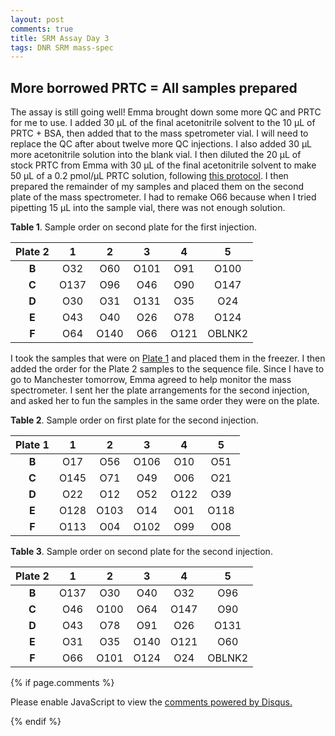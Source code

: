 ```yaml
---
layout: post
comments: true
title: SRM Assay Day 3
tags: DNR SRM mass-spec
---
```


## More borrowed PRTC = All samples prepared

The assay is still going well! Emma brought down some more QC and PRTC for me to use. I added 30 µL of the final acetonitrile solvent to the 10 µL of PRTC + BSA, then added that to the mass spetrometer vial. I will need to replace the QC after about twelve more QC injections. I also added 30 µL more acetonitrile solution into the blank vial. I then diluted the 20 µL of stock PRTC from Emma with 30 µL of the final acetonitrile solvent to make 50 µL of a 0.2 pmol/µL PRTC solution, following [this protocol](https://yaaminiv.github.io/PRTC-preparation/). I then prepared the remainder of my samples and placed them on the second plate of the mass spectrometer. I had to remake O66 because when I tried pipetting 15 µL into the sample vial, there was not enough solution.

**Table 1**. Sample order on second plate for the first injection.

| **Plate 2** | **1** | **2** | **3** | **4** |  **5** |
|:-----------:|:-----:|:-----:|:-----:|:-----:|:------:|
|    **B**    |  O32  |  O60  |  O101 |  O91  |  O100  |
|    **C**    |  O137 |  O96  |  O46  |  O90  |  O147  |
|    **D**    |  O30  |  O31  |  O131 |  O35  |   O24  |
|    **E**    |  O43  |  O40  |  O26  |  O78  |  O124  |
|    **F**    |  O64  |  O140 |  O66  |  O121 | OBLNK2 |

I took the samples that were on [Plate 1](https://yaaminiv.github.io/SRM-Assay-Day1/) and placed them in the freezer. I then added the order for the Plate 2 samples to the sequence file. Since I have to go to Manchester tomorrow, Emma agreed to help monitor the mass spectrometer. I sent her the plate arrangements for the second injection, and asked her to fun the samples in the same order they were on the plate.

**Table 2**. Sample order on first plate for the second injection.

| **Plate 1** | **1** | **2** | **3** | **4** | **5** |
|:-----------:|:-----:|:-----:|:-----:|:-----:|:-----:|
|    **B**    |  O17  |  O56  |  O106 |  O10  |  O51  |
|    **C**    |  O145 |  O71  |  O49  |  O06  |  O21  |
|    **D**    |  O22  |  O12  |  O52  |  O122 |  O39  |
|    **E**    |  O128 |  O103 |  O14  |  O01  |  O118 |
|    **F**    |  O113 |  O04  |  O102 |  O99  |  O08  |

**Table 3**. Sample order on second plate for the second injection.

| **Plate 2** | **1** | **2** | **3** | **4** |  **5** |
|:-----------:|:-----:|:-----:|:-----:|:-----:|:------:|
|    **B**    |  O137 |  O30  |  O40  |  O32  |   O96  |
|    **C**    |  O46  |  O100 |  O64  |  O147 |   O90  |
|    **D**    |  O43  |  O78  |  O91  |  O26  |  O131  |
|    **E**    |  O31  |  O35  |  O140 |  O121 |   O60  |
|    **F**    |  O66  |  O101 |  O124 |  O24  | OBLNK2 |

{% if page.comments %}

<div id="disqus_thread"></div>
<script>

/**
*  RECOMMENDED CONFIGURATION VARIABLES: EDIT AND UNCOMMENT THE SECTION BELOW TO INSERT DYNAMIC VALUES FROM YOUR PLATFORM OR CMS.
*  LEARN WHY DEFINING THESE VARIABLES IS IMPORTANT: https://disqus.com/admin/universalcode/#configuration-variables*/
/*
var disqus_config = function () {
this.page.url = PAGE_URL;  // Replace PAGE_URL with your page's canonical URL variable
this.page.identifier = PAGE_IDENTIFIER; // Replace PAGE_IDENTIFIER with your page's unique identifier variable
};
*/
(function() { // DON'T EDIT BELOW THIS LINE
var d = document, s = d.createElement('script');
s.src = 'https://the-responsible-grad-student.disqus.com/embed.js';
s.setAttribute('data-timestamp', +new Date());
(d.head || d.body).appendChild(s);
})();
</script>
<noscript>Please enable JavaScript to view the <a href="https://disqus.com/?ref_noscript">comments powered by Disqus.</a></noscript>

{% endif %}

<script id="dsq-count-scr" src="//the-responsible-grad-student.disqus.com/count.js" async></script>
